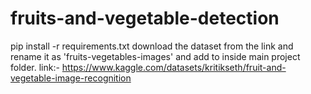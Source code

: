 # fruits-and-vegetable-detection

pip install -r requirements.txt
download the dataset from the link and rename it as 'fruits-vegetables-images' and add to inside main project folder.
link:- https://www.kaggle.com/datasets/kritikseth/fruit-and-vegetable-image-recognition

